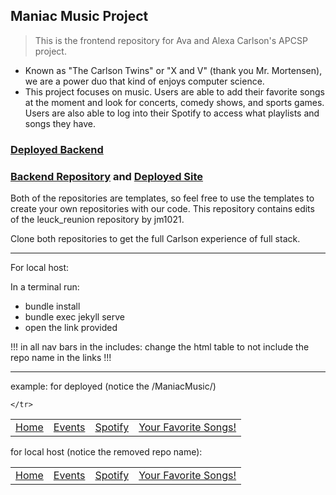## Maniac Music Project
> This is the frontend repository for Ava and Alexa Carlson's APCSP project.
- Known as "The Carlson Twins" or "X and V" (thank you Mr. Mortensen), we are a power duo that kind of enjoys computer science.
- This project focuses on music. Users are able to add their favorite songs at the moment and look for concerts, comedy shows, and sports games. Users are also able to log into their Spotify to access what playlists and songs they have.

### [Deployed Backend](http://maniacmusic.duckdns.org/)
### [Backend Repository](https://github.com/avac54765/maniacflask) and [Deployed Site](https://avac54765.github.io/ManiacMusic/)

Both of the repositories are templates, so feel free to use the templates to create your own repositories with our code. 
This repository contains edits of the leuck_reunion repository by jm1021.

Clone both repositories to get the full Carlson experience of full stack.

---
For local host:

In a terminal run: 
- bundle install
- bundle exec jekyll serve
- open the link provided

!!! in all nav bars in the includes: change the html table to not include the repo name in the links !!!

---
example:
for deployed (notice the /ManiacMusic/)
<table>
    <tr>
        <td><a href="/ManiacMusic/">Home</a></td>
        <td><a href="/ManiacMusic/eventsapi.html">Events</a></td>
        <td><a href="/ManiacMusic/songs.html">Spotify</a></td>
        <td><a href="/ManiacMusic/favorites.html">Your Favorite Songs!</a></td>
        
     
    
    </tr>
</table>  

for local host (notice the removed repo name):
<table>
    <tr>
        <td><a href="/">Home</a></td>
        <td><a href="/eventsapi.html">Events</a></td>
        <td><a href="/songs.html">Spotify</a></td>
        <td><a href="/favorites.html">Your Favorite Songs!</a></td>
    </tr>
</table> 

